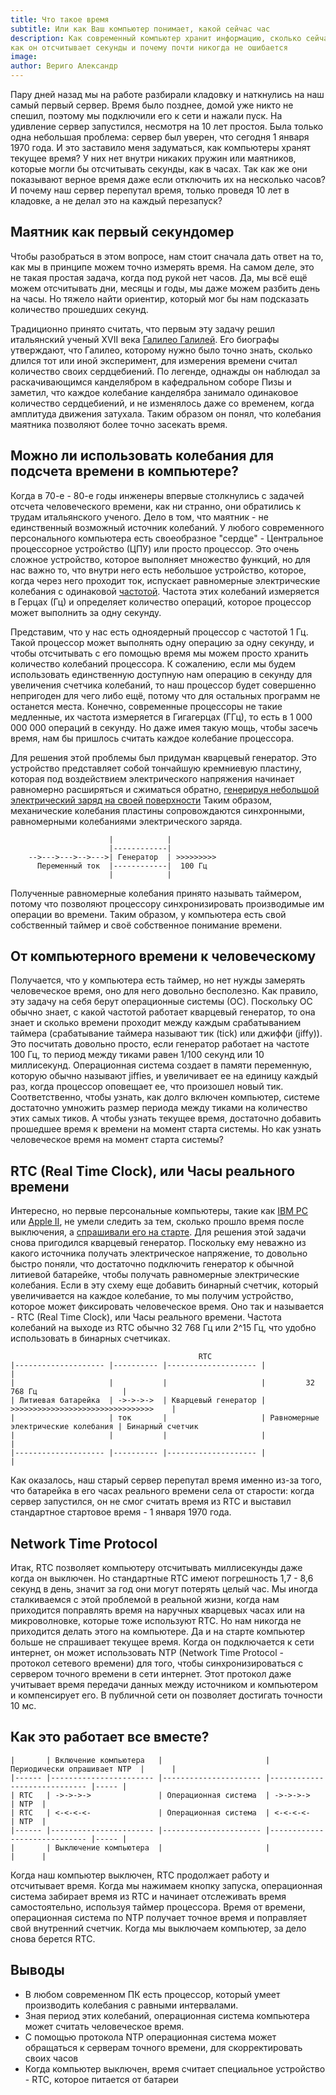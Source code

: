 ```yaml
---
title: Что такое время
subtitle: Или как Ваш компьютер понимает, какой сейчас час
description: Как современный компьютер хранит информацию, сколько сейчас времени,
как он отсчитывает секунды и почему почти никогда не ошибается
image:
author: Вериго Александр
---
```


Пару дней назад мы на работе разбирали кладовку и наткнулись на наш
самый первый сервер. Время было позднее, домой уже никто не спешил, поэтому мы
подключили его к сети и нажали пуск. На удивление сервер запустился, несмотря на
10 лет простоя. Была только одна небольшая проблема: сервер был уверен, что
сегодня 1 января 1970 года. И это заставило меня задуматься, как компьютеры
хранят текущее время? У них нет внутри никаких пружин или маятников, которые
могли бы отсчитывать секунды, как в часах. Так как же они показывают верное
время даже если отключить их на несколько часов? И почему наш сервер перепутал время,
только проведя 10 лет в кладовке, а не делал это на каждый перезапуск?

## Маятник как первый секундомер

Чтобы разобраться в этом вопросе, нам стоит сначала дать ответ на то, как мы в
принципе можем точно измерять время. На самом деле, это не такая простая задача,
когда под рукой нет часов. Да, мы всё ещё можем отсчитывать дни, месяцы и годы,
мы даже можем разбить день на часы. Но тяжело найти ориентир, который мог бы нам
подсказать количество прошедших секунд.

Традиционно принято считать, что первым эту задачу решил итальянский ученый XVII
века [Галилео Галилей](https://ru.wikipedia.org/wiki/%D0%93%D0%B0%D0%BB%D0%B8%D0%BB%D0%B5%D0%B9,_%D0%93%D0%B0%D0%BB%D0%B8%D0%BB%D0%B5%D0%BE).
Его биографы утверждают, что Галилео, которому нужно было точно знать, сколько длился
тот или иной эксперимент, для измерения времени считал количество своих
сердцебиений. По легенде, однажды он наблюдал за раскачивающимся канделябром в кафедральном
соборе Пизы и заметил, что каждое колебание канделябра занимало одинаковое
количество сердцебиений, и не изменялось даже со временем, когда амплитуда
движения затухала. Таким образом он понял, что колебания маятника позволяют
более точно засекать время.

## Можно ли использовать колебания для подсчета времени в компьютере?

Когда в 70-е - 80-е годы инженеры впервые столкнулись с задачей отсчета
человеческого времени, как ни странно, они обратились к трудам итальянского ученого.
Дело в том, что маятник - не единственный возможный источник колебаний. У любого
современного персонального компьютера есть своеобразное "сердце" - Центральное
процессорное устройство (ЦПУ) или просто процессор. Это очень сложное устройство,
которое выполняет множество функций, но для нас важно то, что внутри него есть
небольшое устройство, которое, когда через него проходит ток, испускает равномерные
электрические колебания с одинаковой [частотой](https://en.wikipedia.org/wiki/Clock_rate).
Частота этих колебаний измеряется в Герцах (Гц) и определяет количество операций,
которое процессор может выполнить за одну секунду.

Представим, что у нас есть одноядерный процессор с частотой 1 Гц. Такой процессор
может выполнять одну операцию за одну секунду, и чтобы отсчитывать с его помощью
время мы можем просто хранить количество колебаний процессора. К сожалению,
если мы будем использовать единственную доступную нам операцию в секунду для
увеличения счетчика колебаний, то наш процессор будет совершенно непригоден
для чего либо ещё, потому что для остальных программ не останется места.
Конечно, современные процессоры не такие медленные, их частота измеряется в
Гигагерцах (ГГц), то есть в 1 000 000 000 операций в секунду. Но даже имея
такую мощь, чтобы засечь время, нам бы пришлось считать каждое колебание процессора.

Для решения этой проблемы был придуман кварцевый генератор. Это устройство
представляет собой тончайшую кремниевую пластину, которая под воздействием
электрического напряжения начинает равномерно расширяться и сжиматься обратно,
[генерируя небольшой электрический заряд на своей поверхности](https://ru.wikipedia.org/wiki/%D0%9F%D1%8C%D0%B5%D0%B7%D0%BE%D1%8D%D0%BB%D0%B5%D0%BA%D1%82%D1%80%D0%B8%D1%87%D0%B5%D1%81%D0%BA%D0%B8%D0%B9_%D1%8D%D1%84%D1%84%D0%B5%D0%BA%D1%82)
Таким образом, механические колебания пластины сопровождаются синхронными, равномерными
колебаниями электрического заряда.

```
                      |            |
                      |------------|
    -->--->--->-->--->| Генератор  | >>>>>>>>>
      Переменный ток  |------------|  100 Гц
                      |            |
```

Полученные равномерные колебания принято называть таймером, потому что позволяют
процессору синхронизировать производимые им операции во времени. Таким образом,
у компьютера есть свой собственный таймер и своё собственное понимание времени.

## От компьютерного времени к человеческому

Получается, что у компьютера есть таймер, но нет нужды замерять человеческое время,
оно для него довольно бесполезно. Как правило, эту задачу на себя берут операционные
системы (ОС). Поскольку ОС обычно знает, с какой частотой работает кварцевый генератор,
то она знает и сколько времени проходит между каждым срабатыванием таймера
(срабатывание таймера называют тик (tick) или джиффи (jiffy)). Это посчитать
довольно просто, если генератор работает на частоте 100 Гц, то период между
тиками равен 1/100 секунд или 10 миллисекунд. Операционная система создает в памяти
переменную, которую обычно называют jiffies, и увеличивает ее на единицу каждый раз,
когда процессор оповещает ее, что произошел новый тик. Соответственно, чтобы узнать,
как долго включен компьютер, системе достаточно умножить размер периода между тиками
на количество этих самых тиков. А чтобы узнать текущее время, достаточно добавить
прошедшее время к времени на момент старта системы. Но как узнать человеческое время
на момент старта системы?

## RTC (Real Time Clock), или Часы реального времени

Интересно, но первые персональные компьютеры, такие как [IBM PC](https://en.wikipedia.org/wiki/IBM_Personal_Computer#Design_process)
или [Apple II](https://en.wikipedia.org/wiki/Apple_II), не умели следить за тем,
сколько прошло время после выключения, а [спрашивали его на старте](https://www.youtube.com/watch?v=X3aqJQPQKhs).
Для решения этой задачи снова пригодился кварцевый генератор. Поскольку ему
неважно из какого источника получать электрическое напряжение, то довольно быстро
поняли, что достаточно подключить генератор к обычной литиевой батарейке, чтобы
получать равномерные электрические колебания. Если в эту схему еще добавить
бинарный счетчик, который увеличивается на каждое колебание, то мы получим
устройство, которое может фиксировать человеческое время. Оно так и называется -
RTC (Real Time Clock), или Часы реального времени. Частота колебаний на
выходе из RTC обычно 32 768 Гц или 2^15 Гц, что удобно использовать в бинарных счетчиках.

```
                                          RTC
|-------------------- |---------- |-------------------- |                                     |
|                     |           |                     |         32 768 Гц                   |
| Литиевая батарейка  | ->->->->  | Кварцевый генератор | >>>>>>>>>>>>>>>>>>>>>>>>>>>>>>>>    |
|                     | ток       |                     | Равномерные электрические колебания | Бинарный счетчик
|                     |           |                     |                                     |
|-------------------- |---------- |-------------------- |                                     |
```

Как оказалось, наш старый сервер перепутал время именно из-за того, что
батарейка в его часах реального времени села от старости: когда сервер запустился,
он не смог считать время из RTC и выставил стандартное стартовое время - 1 января
1970 года.

## Network Time Protocol

Итак, RTC позволяет компьютеру отсчитывать миллисекунды даже когда он выключен.
Но стандартные RTC имеют погрешность 1,7 - 8,6 секунд в день, значит за год они
могут потерять целый час. Мы иногда сталкиваемся с этой проблемой в реальной жизни,
когда нам приходится поправлять время на наручных кварцевых часах или на
микроволновке, которые тоже используют RTC. Но нам никогда не приходится делать
этого на компьютере. Да и на старте компьютер больше не спрашивает текущее время.
Когда он подключается к сети интернет, он может использовать NTP (Network Time
Protocol - протокол сетевого времени) для того, чтобы синхронизироваться с сервером
точного времени в сети интернет. Этот протокол даже учитывает время передачи
данных между источником и компьютером и компенсирует его. В публичной сети он
позволяет достигать точности 10 мс.

## Как это работает все вместе?

```
|       | Включение компьютера   |                       | Периодически опрашивает NTP  |      |
|------ |----------------------- |---------------------- |----------------------------- |----- |
| RTC   | ->->->->               | Операционная система  | ->->->->                     | NTP  |
| RTC   | <-<-<-<-               | Операционная система  | <-<-<-<-                     | NTP  |
|------ |----------------------- |---------------------- |----------------------------- |----- |
|       | Выключение компьютера  |                       |                              |      |
```

Когда наш компьютер выключен, RTC продолжает работу и отсчитывает время.
Когда мы нажимаем кнопку запуска, операционная система забирает время из RTC и
начинает отслеживать время самостоятельно, используя таймер процессора. Время от
времени, операционная система по NTP получает точное время и поправляет свой
внутренний счетчик. Когда мы выключаем компьютер, за дело снова берется RTC.

## Выводы

- В любом современном ПК есть процессор, который умеет производить колебания
с равными интервалами.
- Зная период этих колебаний, операционная система компьютера может считать
человеческое время.
- С помощью протокола NTP операционная система может обращаться к серверам
точного времени, для скорректировать своих часов
- Когда компьютер выключен, время считает специальное устройство - RTC, которое
питается от батареи

